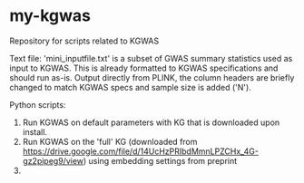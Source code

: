 # my-kgwas
Repository for scripts related to KGWAS 

Text file: 'mini_inputfile.txt' is a subset of GWAS summary statistics used as input to KGWAS. This is already formatted to KGWAS specifications and should run as-is. Output directly from PLINK, the column headers are briefly changed to match KGWAS specs and sample size is added ('N').

Python scripts:
1. Run KGWAS on default parameters with KG that is downloaded upon install.
2. Run KGWAS on the 'full' KG (downloaded from https://drive.google.com/file/d/14UcHzPRIbdMmnLPZCHx_4G-gz2pipeg9/view) using embedding settings from preprint
3. 
